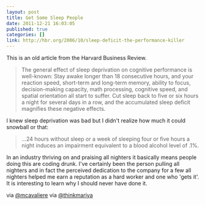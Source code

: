 ```yaml
---
layout: post
title: Get Some Sleep People
date: 2011-12-21 16:03:05
published: true
categories: []
link: http://hbr.org/2006/10/sleep-deficit-the-performance-killer
---
```


This is an old article from the Harvard Business Review.

> The general effect of sleep deprivation on cognitive performance is well-known: Stay awake longer than 18 consecutive hours, and your reaction speed, short-term and long-term memory, ability to focus, decision-making capacity, math processing, cognitive speed, and spatial orientation all start to suffer. Cut sleep back to five or six hours a night for several days in a row, and the accumulated sleep deficit magnifies these negative effects.

I knew sleep deprivation was bad but I didn't realize how much it could snowball or that:

> ...24 hours without sleep or a week of sleeping four or five hours a night induces an impairment equivalent to a blood alcohol level of .1%.

In an industry thriving on and praising all nighters it basically means people doing this are coding drunk. I've certainly been the person pulling all nighters and in fact the perceived dedication to the company for a few all nighters helped me earn a reputation as a hard worker and one who 'gets it'. It is interesting to learn why I should never have done it.

via [@mcavaliere](https://twitter.com/mcavaliere)
via [@thinkmariya](https://twitter.com/thinkmariya/status/149241324330156032)